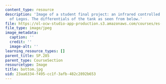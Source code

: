 ```yaml
---
content_type: resource
description: 'Image of a student final project: an infrared controlled tank made out
  of Legos. The differentials of the tank as seen from below.'
file: https://ol-ocw-studio-app-production.s3.amazonaws.com/courses/es-293-lego-robotics-spring-2007/23aa6334f495cc1f3afb482c2892b653_bottom.jpg
file_type: image/jpeg
image_metadata:
  caption: ''
  credit: ''
  image-alt: ''
learning_resource_types: []
parent_title: SP.285
parent_type: CourseSection
resourcetype: Image
title: bottom.jpg
uid: 23aa6334-f495-cc1f-3afb-482c2892b653
---
```

